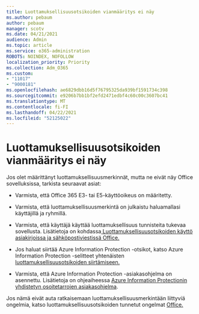 ```yaml
---
title: Luottamuksellisuusotsikoiden vianmääritys ei näy
ms.author: pebaum
author: pebaum
manager: scotv
ms.date: 04/21/2021
audience: Admin
ms.topic: article
ms.service: o365-administration
ROBOTS: NOINDEX, NOFOLLOW
localization_priority: Priority
ms.collection: Adm_O365
ms.custom:
- "11017"
- "9000181"
ms.openlocfilehash: ae6829dbb16d5f76795325da939bf1591734c398
ms.sourcegitcommit: e9206b7bb1bf2efd2471edbf4c60c00c3607bc41
ms.translationtype: MT
ms.contentlocale: fi-FI
ms.lasthandoff: 04/22/2021
ms.locfileid: "52125022"
---
```

# <a name="troubleshoot-sensitivity-labels-not-appearing"></a>Luottamuksellisuusotsikoiden vianmääritys ei näy

Jos olet määrittänyt luottamuksellisuusmerkinnät, mutta ne eivät näy Office sovelluksissa, tarkista seuraavat asiat:

- Varmista, että Office 365 E3- tai E5-käyttöoikeus on määritetty.

- Varmista, että luottamuksellisuusmerkintä on julkaistu haluamallasi käyttäjillä ja ryhmillä.

- Varmista, että käyttäjä käyttää luottamuksellisuus tunnisteita tukevaa sovellusta. Lisätietoja on kohdassa[ Luottamuksellisuusotsikoiden käyttö asiakirjoissa ja sähköpostiviestissä Office.](https://go.microsoft.com/fwlink/?linkid=2106446)

- Jos haluat siirtää Azure Information Protection -otsikot, katso Azure Information Protection -selitteet yhtenäisten [luottamuksellisuusotsikoiden siirtämiseen.](https://go.microsoft.com/fwlink/?linkid=2106056)

- Varmista, että Azure Information Protection -asiakasohjelma on asennettu. Lisätietoja on ohjeaiheessa [Azure Information Protectionin yhdistetyn osoitetarrojen asiakasohjelma](https://go.microsoft.com/fwlink/?linkid=2106374).

Jos nämä eivät auta ratkaisemaan luottamuksellisuusmerkintään liittyviä ongelmia, katso luottamuksellisuusotsikoiden tunnetut ongelmat [Office.](https://go.microsoft.com/fwlink/?linkid=2106447)